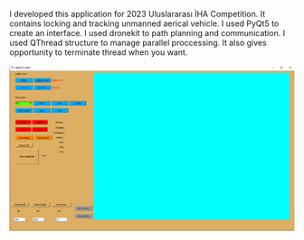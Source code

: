  I developed this application for 2023 Uluslararası İHA Competition. It contains locking and tracking unmanned aerical vehicle. I used PyQt5 to create an interface. I used dronekit to path planning and communication. I used QThread structure to manage parallel proccessing. It also gives opportunity to terminate thread when you want.

<img style="width:800px" src="./Interface.png">
